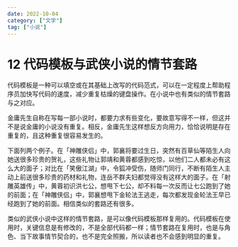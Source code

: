 ```yaml
---
date: 2022-10-04
category: ["文学"] 
tag: ["小说"]
---
```


# 12 代码模板与武侠小说的情节套路

代码模板是一种可以填空或在其基础上改写的代码范式，可以在一定程度上帮助程序员加快写代码的速度，减少重复枯燥的键盘操作。在小说中也有类似的情节套路与之对应。

<!-- more -->

金庸先生自称在写每一部小说时，都要力求有些变化，要故意写得不一样，但这并不是说金庸的小说没有重复。相反，金庸先生这样想反方向用力，恰恰说明是存在重复的，且这种重复很容易发生的。

下面列两个例子。在「神雕侠侣」中，郭襄将要过生日，突然有百草仙等陌生人向她送很多珍贵的贺礼，这些礼物让郭靖和黄蓉都感到吃惊，以他们二人都未必有这么大的面子；对比在「笑傲江湖」中，令狐冲受伤，随师门同行，不断有陌生人主动上前送很多珍贵的药材和礼物，连岳不群夫妇都觉得没有这样大的面子。在「射雕英雄传」中，黄蓉初识洪七公，想甩下七公，却不料每一次反而让七公跑到了她的前面；在「神雕侠侣」中，郭襄想甩下金轮法王逃走，每次都发现金轮法王早已经跑到了她的前面。相信类似的套路还有很多。

类似的武侠小说中这样的情节套路，是可以像代码模板那样复用的。代码模板在使用时，关键信息是有修改的，不是全部代码都一样；情节套路在复用时，也是与角色、当下故事情节契合的，也不是完全照搬，所以读者也不会感到明显的重复。

